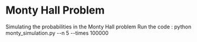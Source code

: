 # Monty Hall Problem
Simulating the probabilities in the Monty Hall problem
Run the code : python monty_simulation.py --n 5 --times 100000
